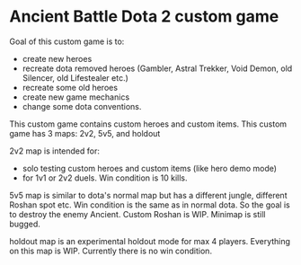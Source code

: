 # Ancient Battle Dota 2 custom game
Goal of this custom game is to:
* create new heroes
* recreate dota removed heroes (Gambler, Astral Trekker, Void Demon, old Silencer, old Lifestealer etc.)
* recreate some old heroes 
* create new game mechanics
* change some dota conventions.

This custom game contains custom heroes and custom items.
This custom game has 3 maps: 2v2, 5v5, and holdout

2v2 map is intended for:
* solo testing custom heroes and custom items (like hero demo mode)
* for 1v1 or 2v2 duels. Win condition is 10 kills.

5v5 map is similar to dota's normal map but has a different jungle, different Roshan spot etc.
Win condition is the same as in normal dota. So the goal is to destroy the enemy Ancient.
Custom Roshan is WIP.
Minimap is still bugged.

holdout map is an experimental holdout mode for max 4 players.
Everything on this map is WIP.
Currently there is no win condition.

